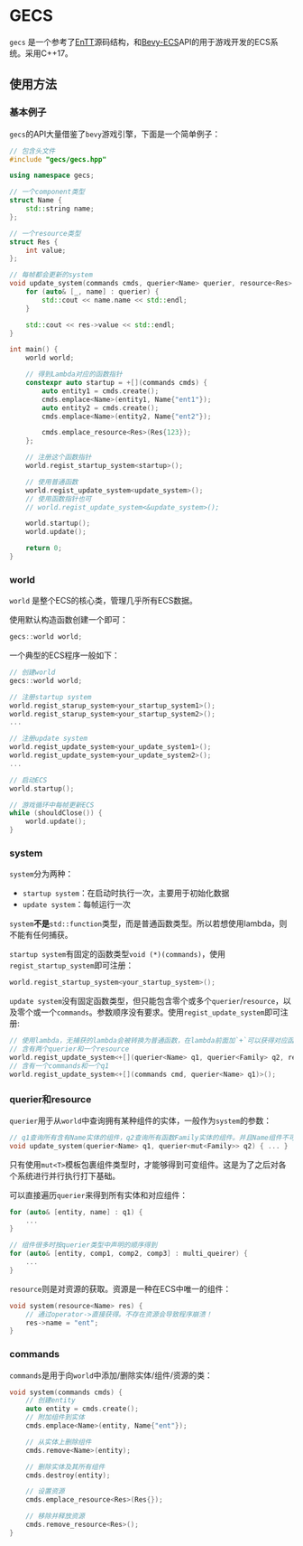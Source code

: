 # GECS

`gecs` 是一个参考了[EnTT](https://github.com/skypjack/entt)源码结构，和[Bevy-ECS](https://bevyengine.org/)API的用于游戏开发的ECS系统。采用C++17。

## 使用方法

### 基本例子

`gecs`的API大量借鉴了`bevy`游戏引擎，下面是一个简单例子：

```cpp
// 包含头文件
#include "gecs/gecs.hpp"

using namespace gecs;

// 一个component类型
struct Name {
    std::string name;
};

// 一个resource类型
struct Res {
    int value;
};

// 每帧都会更新的system
void update_system(commands cmds, querier<Name> querier, resource<Res> res) {
    for (auto& [_, name] : querier) {
        std::cout << name.name << std::endl;
    }

    std::cout << res->value << std::endl;
}

int main() {
    world world;

    // 得到Lambda对应的函数指针
    constexpr auto startup = +[](commands cmds) {
        auto entity1 = cmds.create();
        cmds.emplace<Name>(entity1, Name{"ent1"});
        auto entity2 = cmds.create();
        cmds.emplace<Name>(entity2, Name{"ent2"});

        cmds.emplace_resource<Res>(Res{123});
    };

    // 注册这个函数指针
    world.regist_startup_system<startup>();

    // 使用普通函数
    world.regist_update_system<update_system>();
    // 使用函数指针也可
    // world.regist_update_system<&update_system>();

    world.startup();
    world.update();

    return 0;
}
```

### world

`world` 是整个ECS的核心类，管理几乎所有ECS数据。

使用默认构造函数创建一个即可：

```cpp
gecs::world world;
```

一个典型的ECS程序一般如下：

```cpp
// 创建world
gecs::world world;

// 注册startup system
world.regist_starup_system<your_startup_system1>();
world.regist_starup_system<your_startup_system2>();
...

// 注册update system 
world.regist_update_system<your_update_system1>();
world.regist_update_system<your_update_system2>();
...

// 启动ECS
world.startup();

// 游戏循环中每帧更新ECS
while (shouldClose()) {
    world.update();
}
```

### system

`system`分为两种：
* `startup system`：在启动时执行一次，主要用于初始化数据
* `update system`：每帧运行一次

`system`**不是**`std::function`类型，而是普通函数类型。所以若想使用lambda，则不能有任何捕获。

`startup system`有固定的函数类型`void (*)(commands)`，使用`regist_startup_system`即可注册：

```cpp
world.regist_startup_system<your_startup_system>();
```

`update system`没有固定函数类型，但只能包含零个或多个`querier`/`resource`，以及零个或一个`commands`。参数顺序没有要求。使用`regist_update_system`即可注册:

```cpp
// 使用lambda，无捕获的lambda会被转换为普通函数，在lambda前面加`+`可以获得对应函数类型
// 含有两个querier和一个resource
world.regist_update_system<+[](querier<Name> q1, querier<Family> q2, resource<FamilyBook> res)>();
// 含有一个commands和一个q1
world.regist_update_system<+[](commands cmd, querier<Name> q1)>();
```

### querier和resource

`querier`用于从`world`中查询拥有某种组件的实体，一般作为`system`的参数：

```cpp
// q1查询所有含有Name实体的组件，q2查询所有函数Family实体的组件。并且Name组件不可变，Family可变
void update_system(querier<Name> q1, querier<mut<Family>> q2) { ... }
```

只有使用`mut<T>`模板包裹组件类型时，才能够得到可变组件。这是为了之后对各个系统进行并行执行打下基础。

可以直接遍历`querier`来得到所有实体和对应组件：

```cpp
for (auto& [entity, name] : q1) {
    ...
}

// 组件很多时按querier类型中声明的顺序得到
for (auto& [entity, comp1, comp2, comp3] : multi_queirer) {
    ...
}
```

`resource`则是对资源的获取。资源是一种在ECS中唯一的组件：

```cpp
void system(resource<Name> res) {
    // 通过operator->直接获得。不存在资源会导致程序崩溃！
    res->name = "ent";
}
```

### commands

`commands`是用于向`world`中添加/删除实体/组件/资源的类：

```cpp
void system(commands cmds) {
    // 创建entity
    auto entity = cmds.create();
    // 附加组件到实体
    cmds.emplace<Name>(entity, Name{"ent"});

    // 从实体上删除组件
    cmds.remove<Name>(entity);

    // 删除实体及其所有组件
    cmds.destroy(entity);

    // 设置资源
    cmds.emplace_resource<Res>(Res{});

    // 移除并释放资源
    cmds.remove_resource<Res>();
}
```

